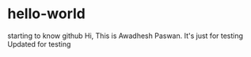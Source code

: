 # hello-world
starting to know github
Hi, This is Awadhesh Paswan. It's just for testing
Updated for testing
